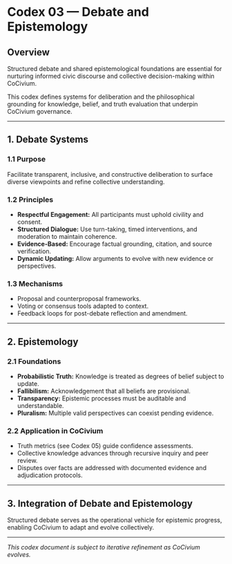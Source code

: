 <!-- status: stub; target: 150+ words -->
# Codex 03 — Debate and Epistemology

## Overview

Structured debate and shared epistemological foundations are essential for nurturing informed civic discourse and collective decision-making within CoCivium.

This codex defines systems for deliberation and the philosophical grounding for knowledge, belief, and truth evaluation that underpin CoCivium governance.

---

## 1. Debate Systems

### 1.1 Purpose

Facilitate transparent, inclusive, and constructive deliberation to surface diverse viewpoints and refine collective understanding.

### 1.2 Principles

- **Respectful Engagement:** All participants must uphold civility and consent.
- **Structured Dialogue:** Use turn-taking, timed interventions, and moderation to maintain coherence.
- **Evidence-Based:** Encourage factual grounding, citation, and source verification.
- **Dynamic Updating:** Allow arguments to evolve with new evidence or perspectives.

### 1.3 Mechanisms

- Proposal and counterproposal frameworks.
- Voting or consensus tools adapted to context.
- Feedback loops for post-debate reflection and amendment.

---

## 2. Epistemology

### 2.1 Foundations

- **Probabilistic Truth:** Knowledge is treated as degrees of belief subject to update.
- **Fallibilism:** Acknowledgement that all beliefs are provisional.
- **Transparency:** Epistemic processes must be auditable and understandable.
- **Pluralism:** Multiple valid perspectives can coexist pending evidence.

### 2.2 Application in CoCivium

- Truth metrics (see Codex 05) guide confidence assessments.
- Collective knowledge advances through recursive inquiry and peer review.
- Disputes over facts are addressed with documented evidence and adjudication protocols.

---

## 3. Integration of Debate and Epistemology

Structured debate serves as the operational vehicle for epistemic progress, enabling CoCivium to adapt and evolve collectively.

---

*This codex document is subject to iterative refinement as CoCivium evolves.*



